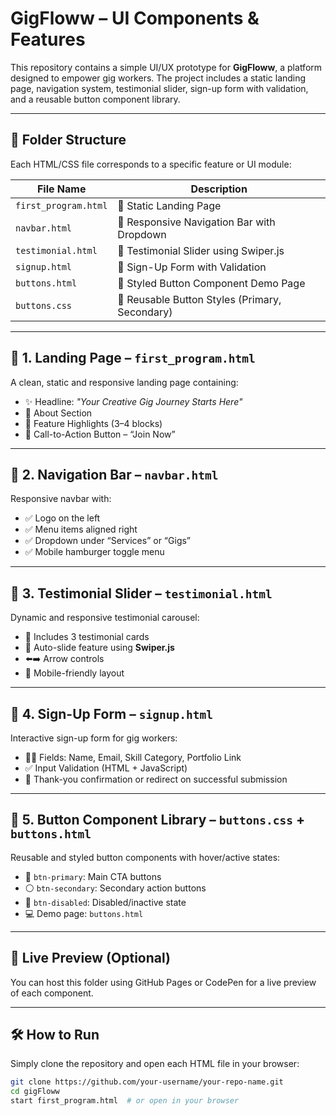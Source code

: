 # GigFloww – UI Components & Features

This repository contains a simple UI/UX prototype for **GigFloww**, a platform designed to empower gig workers. The project includes a static landing page, navigation system, testimonial slider, sign-up form with validation, and a reusable button component library.

---

## 📁 Folder Structure

Each HTML/CSS file corresponds to a specific feature or UI module:

| File Name             | Description                                      |
|-----------------------|--------------------------------------------------|
| `first_program.html`  | 🎯 Static Landing Page                           |
| `navbar.html`         | 🧭 Responsive Navigation Bar with Dropdown       |
| `testimonial.html`    | 💬 Testimonial Slider using Swiper.js            |
| `signup.html`         | 📝 Sign-Up Form with Validation                  |
| `buttons.html`        | 🎨 Styled Button Component Demo Page             |
| `buttons.css`         | 🎨 Reusable Button Styles (Primary, Secondary)   |

---

## 🔹 1. Landing Page – `first_program.html`

A clean, static and responsive landing page containing:
- ✨ Headline: _"Your Creative Gig Journey Starts Here"_
- 📘 About Section
- 🌟 Feature Highlights (3–4 blocks)
- 🔘 Call-to-Action Button – “Join Now”

---

## 🔹 2. Navigation Bar – `navbar.html`

Responsive navbar with:
- ✅ Logo on the left
- ✅ Menu items aligned right
- ✅ Dropdown under “Services” or “Gigs”
- ✅ Mobile hamburger toggle menu

---

## 🔹 3. Testimonial Slider – `testimonial.html`

Dynamic and responsive testimonial carousel:
- 🧾 Includes 3 testimonial cards
- 🔁 Auto-slide feature using **Swiper.js**
- ⬅️➡️ Arrow controls
- 📱 Mobile-friendly layout

---

## 🔹 4. Sign-Up Form – `signup.html`

Interactive sign-up form for gig workers:
- 🧑‍💼 Fields: Name, Email, Skill Category, Portfolio Link
- ✅ Input Validation (HTML + JavaScript)
- 🙌 Thank-you confirmation or redirect on successful submission

---

## 🔹 5. Button Component Library – `buttons.css` + `buttons.html`

Reusable and styled button components with hover/active states:
- 🔵 `btn-primary`: Main CTA buttons
- ⚪ `btn-secondary`: Secondary action buttons
- 🚫 `btn-disabled`: Disabled/inactive state
- 💻 Demo page: `buttons.html`

---

## 🚀 Live Preview (Optional)

You can host this folder using GitHub Pages or CodePen for a live preview of each component.

---

## 🛠️ How to Run

Simply clone the repository and open each HTML file in your browser:

```bash
git clone https://github.com/your-username/your-repo-name.git
cd gigFloww
start first_program.html  # or open in your browser
